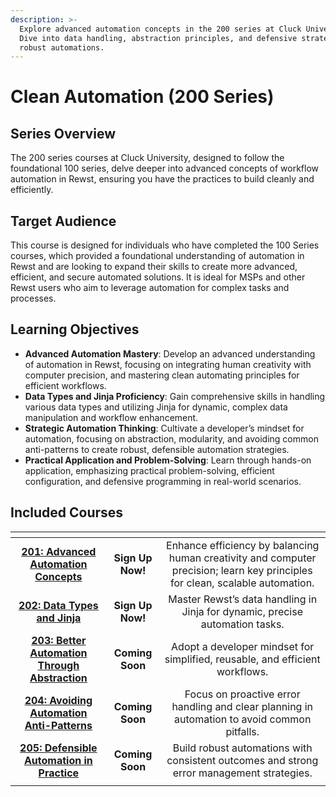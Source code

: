 ```yaml
---
description: >-
  Explore advanced automation concepts in the 200 series at Cluck University.
  Dive into data handling, abstraction principles, and defensive strategies for
  robust automations.
---
```


# Clean Automation (200 Series)

## Series Overview

The 200 series courses at Cluck University, designed to follow the foundational 100 series, delve deeper into advanced concepts of workflow automation in Rewst, ensuring you have the practices to build cleanly and efficiently.

## **Target Audience**

This course is designed for individuals who have completed the 100 Series courses, which provided a foundational understanding of automation in Rewst and are looking to expand their skills to create more advanced, efficient, and secure automated solutions. It is ideal for MSPs and other Rewst users who aim to leverage automation for complex tasks and processes.

## Learning Objectives

* **Advanced Automation Mastery**: Develop an advanced understanding of automation in Rewst, focusing on integrating human creativity with computer precision, and mastering clean automating principles for efficient workflows.
* **Data Types and Jinja Proficiency**: Gain comprehensive skills in handling various data types and utilizing Jinja for dynamic, complex data manipulation and workflow enhancement.
* **Strategic Automation Thinking**: Cultivate a developer’s mindset for automation, focusing on abstraction, modularity, and avoiding common anti-patterns to create robust, defensible automation strategies.
* **Practical Application and Problem-Solving**: Learn through hands-on application, emphasizing practical problem-solving, efficient configuration, and defensive programming in real-world scenarios.

## **Included Courses**

<table data-view="cards"><thead><tr><th align="center"></th><th align="center"></th><th align="center"></th></tr></thead><tbody><tr><td align="center"><a href="201-advanced-automation-concepts.md"><strong>201: Advanced</strong> </a><a href="201-advanced-automation-concepts.md"><strong>Automation Concepts</strong></a></td><td align="center"><strong>Sign Up Now!</strong></td><td align="center">Enhance efficiency by balancing human creativity and computer precision; learn key principles for clean, scalable automation.</td></tr><tr><td align="center"><a href="202-data-types-and-jinja.md"><strong>202: Data Types</strong><br><strong>and Jinja</strong></a></td><td align="center"><strong>Sign Up Now!</strong></td><td align="center">Master Rewst’s data handling in Jinja for dynamic, precise automation tasks.</td></tr><tr><td align="center"><a href="203-better-automation-through-abstraction.md"><strong>203: Better Automation Through Abstraction</strong></a></td><td align="center"><strong>Coming Soon</strong></td><td align="center">Adopt a developer mindset for simplified, reusable, and efficient workflows.</td></tr><tr><td align="center"><a href="204-avoiding-automation-anti-patterns.md"><strong>204: Avoiding Automation Anti-Patterns</strong></a></td><td align="center"><strong>Coming Soon</strong></td><td align="center">Focus on proactive error handling and clear planning in automation to avoid common pitfalls.</td></tr><tr><td align="center"><a href="205-defensible-automation-in-practice.md"><strong>205: Defensible Automation in Practice</strong></a></td><td align="center"><strong>Coming Soon</strong></td><td align="center">Build robust automations with consistent outcomes and strong error management strategies.</td></tr><tr><td align="center"></td><td align="center"></td><td align="center"></td></tr></tbody></table>

###
